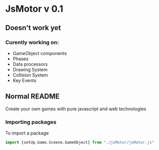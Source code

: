 # JsMotor v 0.1
## Doesn't work yet
### Curently working on:
- GameObject components 
- Phases
- Data processors
- Drawing System
- Collision System
- Key Events

## Normal README
Create your own games with pure javascript and web technologies
### Importing packages
To import a package
```js
import {setUp,Game,Sceene,GameObject} from "./jsMotor/jsMotor.js"
```